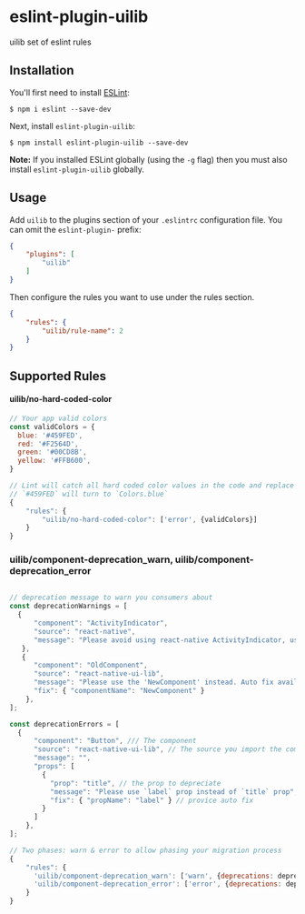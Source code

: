 # eslint-plugin-uilib

uilib set of eslint rules

## Installation

You'll first need to install [ESLint](http://eslint.org):

```
$ npm i eslint --save-dev
```

Next, install `eslint-plugin-uilib`:

```
$ npm install eslint-plugin-uilib --save-dev
```

**Note:** If you installed ESLint globally (using the `-g` flag) then you must also install `eslint-plugin-uilib` globally.

## Usage

Add `uilib` to the plugins section of your `.eslintrc` configuration file. You can omit the `eslint-plugin-` prefix:

```json
{
    "plugins": [
        "uilib"
    ]
}
```


Then configure the rules you want to use under the rules section.

```json
{
    "rules": {
        "uilib/rule-name": 2
    }
}
```

## Supported Rules

#### uilib/no-hard-coded-color
```js
// Your app valid colors 
const validColors = {
  blue: '#459FED',
  red: '#F2564D',
  green: '#00CD8B',
  yellow: '#FFB600',
}

// Lint will catch all hard coded color values in the code and replace with valid colors if exist
// `#459FED` will turn to `Colors.blue`
{
    "rules": {
        "uilib/no-hard-coded-color": ['error', {validColors}]
    }
}
```

### uilib/component-deprecation_warn, uilib/component-deprecation_error
```js

// deprecation message to warn you consumers about
const deprecationWarnings = [
  {
      "component": "ActivityIndicator",
      "source": "react-native",
      "message": "Please avoid using react-native ActivityIndicator, use the 'Loader' component instead"
   },
   {
      "component": "OldComponent",
      "source": "react-native-ui-lib",
      "message": "Please use the 'NewComponent' instead. Auto fix available.",
      "fix": { "componentName": "NewComponent" }
    },
];

const deprecationErrors = [
  {
      "component": "Button", /// The component 
      "source": "react-native-ui-lib", // The source you import the component from
      "message": "",
      "props": [
        {
          "prop": "title", // the prop to depreciate
          "message": "Please use `label` prop instead of `title` prop", // custom message to the user
          "fix": { "propName": "label" } // provice auto fix
        }
      ]
    },
];

// Two phases: warn & error to allow phasing your migration process
{
    "rules": {
      'uilib/component-deprecation_warn': ['warn', {deprecations: deprecationWarnings, dueDate: 'Thursday 31 January'}],
      'uilib/component-deprecation_error': ['error', {deprecations: deprecationErrors , dueDate: 'Thursday 31 January' 
    }
}
```
